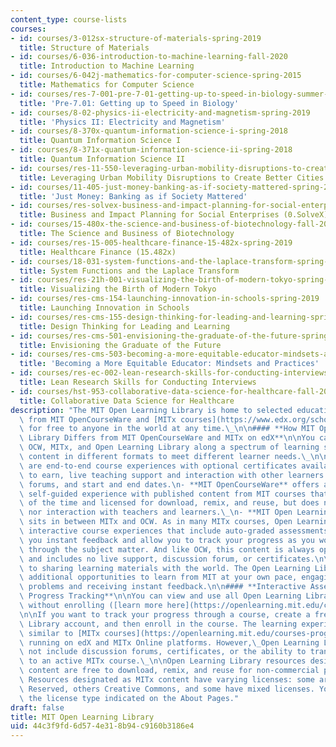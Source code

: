 ```yaml
---
content_type: course-lists
courses:
- id: courses/3-012sx-structure-of-materials-spring-2019
  title: Structure of Materials
- id: courses/6-036-introduction-to-machine-learning-fall-2020
  title: Introduction to Machine Learning
- id: courses/6-042j-mathematics-for-computer-science-spring-2015
  title: Mathematics for Computer Science
- id: courses/res-7-001-pre-7-01-getting-up-to-speed-in-biology-summer-2019
  title: 'Pre-7.01: Getting up to Speed in Biology'
- id: courses/8-02-physics-ii-electricity-and-magnetism-spring-2019
  title: 'Physics II: Electricity and Magnetism'
- id: courses/8-370x-quantum-information-science-i-spring-2018
  title: Quantum Information Science I
- id: courses/8-371x-quantum-information-science-ii-spring-2018
  title: Quantum Information Science II
- id: courses/res-11-550-leveraging-urban-mobility-disruptions-to-create-better-cities-spring-2021
  title: Leveraging Urban Mobility Disruptions to Create Better Cities
- id: courses/11-405-just-money-banking-as-if-society-mattered-spring-2021
  title: 'Just Money: Banking as if Society Mattered'
- id: courses/res-solvex-business-and-impact-planning-for-social-enterprises-0-solvex-summer-2021
  title: Business and Impact Planning for Social Enterprises (0.SolveX)
- id: courses/15-480x-the-science-and-business-of-biotechnology-fall-2021
  title: The Science and Business of Biotechnology
- id: courses/res-15-005-healthcare-finance-15-482x-spring-2019
  title: Healthcare Finance (15.482x)
- id: courses/18-031-system-functions-and-the-laplace-transform-spring-2019
  title: System Functions and the Laplace Transform
- id: courses/res-21h-001-visualizing-the-birth-of-modern-tokyo-spring-2021
  title: Visualizing the Birth of Modern Tokyo
- id: courses/res-cms-154-launching-innovation-in-schools-spring-2019
  title: Launching Innovation in Schools
- id: courses/res-cms-155-design-thinking-for-leading-and-learning-spring-2019
  title: Design Thinking for Leading and Learning
- id: courses/res-cms-501-envisioning-the-graduate-of-the-future-spring-2020
  title: Envisioning the Graduate of the Future
- id: courses/res-cms-503-becoming-a-more-equitable-educator-mindsets-and-practices-spring-2020
  title: 'Becoming a More Equitable Educator: Mindsets and Practices'
- id: courses/res-ec-002-lean-research-skills-for-conducting-interviews-spring-2021
  title: Lean Research Skills for Conducting Interviews
- id: courses/hst-953-collaborative-data-science-for-healthcare-fall-2020
  title: Collaborative Data Science for Healthcare
description: "The MIT Open Learning Library is home to selected educational content\
  \ from MIT OpenCourseWare and [MITx courses](https://www.edx.org/school/mitx), available\
  \ for free to anyone in the world at any time.\_\n\n#### **How MIT Open Learning\
  \ Library Differs from MIT OpenCourseWare and MITx on edX**\n\nYou can think of\
  \ OCW, MITx, and Open Learning Library along a spectrum of learning scenarios, presenting\
  \ content in different formats to meet different learner needs.\_\n\n- **MITx courses**\
  \ are end-to-end course experiences with optional certificates available for you\
  \ to earn, live teaching support and interaction with other learners in discussion\
  \ forums, and start and end dates.\n- **MIT OpenCourseWare** offers a completely\
  \ self-guided experience with published content from MIT courses that is open all\
  \ of the time and licensed for download, remix, and reuse, but does not offer certificates\
  \ nor interaction with teachers and learners.\_\n- **MIT Open Learning Library**\
  \ sits in between MITx and OCW. As in many MITx courses, Open Learning Library provides\
  \ interactive course experiences that include auto-graded assessments that give\
  \ you instant feedback and allow you to track your progress as you work your way\
  \ through the subject matter. And like OCW, this content is always open and self-guided\
  \ and includes no live support, discussion forum, or certificates.\n\nMIT is committed\
  \ to sharing learning materials with the world. The Open Learning Library provides\
  \ additional opportunities to learn from MIT at your own pace, engaging with interactive\
  \ problems and receiving instant feedback.\n\n#### **Interactive Assessments and\
  \ Progress Tracking**\n\nYou can view and use all Open Learning Library materials\
  \ without enrolling ([learn more here](https://openlearning.mit.edu/courses-programs/open-learning-library)).\_\
  \n\nIf you want to track your progress through a course, create a free Open Learning\
  \ Library account, and then enroll in the course. The learning experience will be\
  \ similar to [MITx courses](https://openlearning.mit.edu/courses-programs/mitx-courses)\
  \ running on edX and MITx Online platforms. However,\_Open Learning Library does\
  \ not include discussion forums, certificates, or the ability to transfer your progress\
  \ to an active MITx course.\_\n\nOpen Learning Library resources designated as OCW\
  \ content are free to download, remix, and reuse for non-commercial purposes.\_\
  \ Resources designated as MITx content have varying licenses: some are All Rights\
  \ Reserved, others Creative Commons, and some have mixed licenses. You will see\
  \ the license type indicated on the About Pages."
draft: false
title: MIT Open Learning Library
uid: 44c3f9fd-6d57-4e31-8b94-c9160b3186e4
---
```

